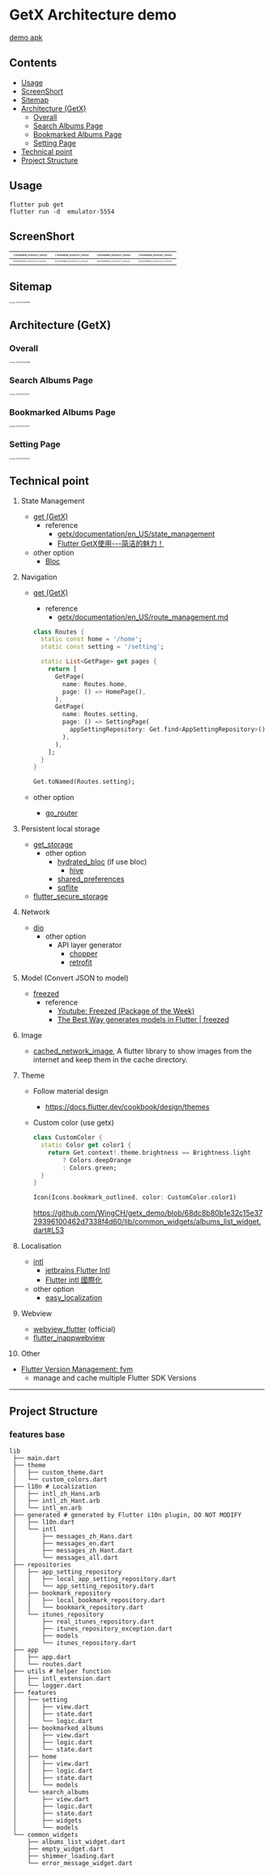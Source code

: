 # GetX Architecture demo

[demo apk](https://raw.githubusercontent.com/WingCH/getx_demo/main/doc/app-release.apk)

## Contents

* [Usage](#Usage)
* [ScreenShort](#ScreenShort)
* [Sitemap](#Sitemap)
* [Architecture (GetX)](#Architecture-getx)
  * [Overall](#Overall)
  * [Search Albums Page](#Search-Albums-Page)
  * [Bookmarked Albums Page](#Bookmarked-Albums-Page)
  * [Setting Page](#Setting-Page)
* [Technical point](#Technical-point)
* [Project Structure](#Project-Structure)

## Usage

```
flutter pub get
flutter run -d  emulator-5554 
```

## ScreenShort

| <img src="https://cdn.jsdelivr.net/gh/WingCH/ImageHosting@master/uPic/Screenshot_20220327_105214.png" alt="Screenshot_20220327_105214" style="zoom:25%;" /> | <img src="https://cdn.jsdelivr.net/gh/WingCH/ImageHosting@master/uPic/Screenshot_20220327_105033.png" alt="Screenshot_20220327_105033" style="zoom:25%;" /> | <img src="https://cdn.jsdelivr.net/gh/WingCH/ImageHosting@master/uPic/Screenshot_20220327_105042.png" alt="Screenshot_20220327_105042" style="zoom:25%;" /> | <img src="https://cdn.jsdelivr.net/gh/WingCH/ImageHosting@master/uPic/Screenshot_20220327_105051.png" alt="Screenshot_20220327_105051" style="zoom:25%;" /> |
| ------------------------------------------------------------ | ------------------------------------------------------------ | ------------------------------------------------------------ | ------------------------------------------------------------ |
| <img src="https://cdn.jsdelivr.net/gh/WingCH/ImageHosting@master/uPic/Screenshot_20220327_105201.png" alt="Screenshot_20220327_105201" style="zoom:25%;" /> | <img src="https://cdn.jsdelivr.net/gh/WingCH/ImageHosting@master/uPic/Screenshot_20220327_105114.png" alt="Screenshot_20220327_105114" style="zoom:25%;" /> | <img src="https://cdn.jsdelivr.net/gh/WingCH/ImageHosting@master/uPic/Screenshot_20220327_105108.png" alt="Screenshot_20220327_105108" style="zoom:25%;" /> | <img src="https://cdn.jsdelivr.net/gh/WingCH/ImageHosting@master/uPic/Screenshot_20220327_105058.png" alt="Screenshot_20220327_105058" style="zoom:25%;" /> |



## Sitemap

<img src="https://cdn.jsdelivr.net/gh/WingCH/ImageHosting@master/uPic/image-20220327103058996.png" alt="image-20220327103058996" style="zoom: 20%;" />

## Architecture (GetX)

### Overall

<img src="https://cdn.jsdelivr.net/gh/WingCH/ImageHosting@master/uPic/image-20220324143954889.png" alt="image-20220324143954889" style="zoom:20%;" />

### Search Albums Page

<img src="https://cdn.jsdelivr.net/gh/WingCH/ImageHosting@master/uPic/image-20220327103215623.png" alt="image-20220327103215623" style="zoom:20%;" />

### Bookmarked Albums Page

<img src="https://cdn.jsdelivr.net/gh/WingCH/ImageHosting@master/uPic/image-20220327103417730.png" alt="image-20220327103417730" style="zoom:20%;" />

### Setting Page

<img src="https://cdn.jsdelivr.net/gh/WingCH/ImageHosting@master/uPic/image-20220327103634722.png" alt="image-20220327103634722" style="zoom:20%;" />

## Technical point

1. State Management
   - [get (GetX)](https://pub.dev/packages/get)
     - reference
       - [getx/documentation/en_US/state_management](getx/documentation/en_US/state_management)
       - [Flutter GetX使用---简洁的魅力！](https://juejin.cn/post/6924104248275763208)
   - other option
     - [Bloc](https://pub.dev/packages/bloc)

2. Navigation
   - [get (GetX)](https://pub.dev/packages/get)

     - reference
       - [getx/documentation/en_US/route_management.md](getx/documentation/en_US/route_management.md)

     ```dart
     class Routes {
       static const home = '/home';
       static const setting = '/setting';
     
       static List<GetPage> get pages {
         return [
           GetPage(
             name: Routes.home,
             page: () => HomePage(),
           ),
           GetPage(
             name: Routes.setting,
             page: () => SettingPage(
               appSettingRepository: Get.find<AppSettingRepository>(),
             ),
           ),
         ];
       }
     }
     ```

     ```dart
     Get.toNamed(Routes.setting);
     ```

   - other option
     - [go_router](https://pub.dev/packages/go_router)

3. Persistent local storage
   - [get_storage](https://pub.dev/packages/get_storage)
     - other option
       - [hydrated_bloc](https://pub.dev/packages/hydrated_bloc) (if use bloc)
         - [hive](https://pub.dev/packages/hive)
       - [shared_preferences](https://pub.dev/packages/shared_preferences)
       - [sqflite](https://pub.dev/packages/sqflite)
   - [flutter_secure_storage](https://pub.dev/packages/flutter_secure_storage)

4. Network
   - [dio](https://pub.dev/packages/dio)
     - other option
       - API layer generator
         - [chopper](https://pub.dev/packages/chopper)
         - [retrofit](https://pub.dev/packages/retrofit)

5. Model (Convert JSON to model)
   - [freezed](https://pub.dev/packages/freezed)
     - reference
       - [Youtube: Freezed (Package of the Week)](https://www.youtube.com/watch?v=RaThk0fiphA)
       - [The Best Way generates models in Flutter | freezed](https://wingch-apps.medium.com/the-best-way-generates-models-in-flutter-freezed-4ee33994f76d)

6. Image
   - [cached_network_image](https://pub.dev/packages/cached_network_image), A flutter library to show images from the internet and keep them in the cache directory.

7. Theme

   - Follow material design

     - https://docs.flutter.dev/cookbook/design/themes

   - Custom color (use getx)

     ```dart
     class CustomColor {
       static Color get color1 {
         return Get.context!.theme.brightness == Brightness.light
             ? Colors.deepOrange
             : Colors.green;
       }
     }
     ```

     ```dart
     Icon(Icons.bookmark_outlined, color: CustomColor.color1)
     ```

     https://github.com/WingCH/getx_demo/blob/68dc8b80b1e32c15e3729396100462d7338f4d60/lib/common_widgets/albums_list_widget.dart#L53

8. Localisation
   - [intl](https://pub.dev/packages/intl)
     - [jetbrains Flutter Intl](https://plugins.jetbrains.com/plugin/13666-flutter-intl)
     - [Flutter intl 國際化](https://wingch-apps.medium.com/flutter-intl-%E5%9C%8B%E9%9A%9B%E5%8C%96-%E6%9C%AC%E5%9C%B0%E5%8C%96-2775e6218c80)
   - other option
     - [easy_localization](https://pub.dev/packages/easy_localization)

9. Webview
   - [webview_flutter](https://pub.dev/packages/webview_flutter) (official)
   - [flutter_inappwebview](https://pub.dev/packages/flutter_inappwebview)

10. Other

   - [Flutter Version Management: fvm](https://fvm.app/)
      - manage and cache multiple Flutter SDK Versions


---

## Project Structure

### features base 

```
lib
 ├── main.dart
 ├── theme
 │   ├── custom_theme.dart
 │   └── custom_colors.dart
 ├── l10n # Localization
 │   ├── intl_zh_Hans.arb
 │   ├── intl_zh_Hant.arb
 │   └── intl_en.arb
 ├── generated # generated by Flutter i10n plugin, DO NOT MODIFY
 │   ├── l10n.dart
 │   └── intl
 │       ├── messages_zh_Hans.dart
 │       ├── messages_en.dart
 │       ├── messages_zh_Hant.dart
 │       └── messages_all.dart
 ├── repositories
 │   ├── app_setting_repository
 │   │   ├── local_app_setting_repository.dart
 │   │   └── app_setting_repository.dart
 │   ├── bookmark_repository
 │   │   ├── local_bookmark_repository.dart
 │   │   └── bookmark_repository.dart
 │   └── itunes_repository
 │       ├── real_itunes_repository.dart
 │       ├── itunes_repository_exception.dart
 │       ├── models
 │       └── itunes_repository.dart
 ├── app
 │   ├── app.dart
 │   └── routes.dart
 ├── utils # helper function
 │   ├── intl_extension.dart
 │   └── logger.dart
 ├── features
 │   ├── setting
 │   │   ├── view.dart
 │   │   ├── state.dart
 │   │   └── logic.dart
 │   ├── bookmarked_albums
 │   │   ├── view.dart
 │   │   ├── logic.dart
 │   │   └── state.dart
 │   ├── home
 │   │   ├── view.dart
 │   │   ├── logic.dart
 │   │   ├── state.dart
 │   │   └── models
 │   └── search_albums
 │       ├── view.dart
 │       ├── logic.dart
 │       ├── state.dart
 │       ├── widgets
 │       └── models
 └── common_widgets
     ├── albums_list_widget.dart
     ├── empty_widget.dart
     ├── shimmer_loading.dart
     └── error_message_widget.dart
```

